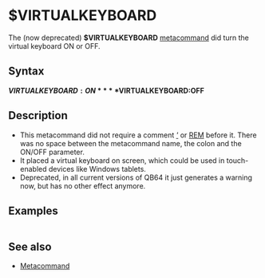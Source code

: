 # $VIRTUALKEYBOARD

The (now deprecated) **$VIRTUALKEYBOARD** [metacommand](metacommand.md) did turn the virtual keyboard ON or OFF.

  

## Syntax

**$VIRTUALKEYBOARD:ON**
**$VIRTUALKEYBOARD:OFF**
  

## Description

* This metacommand did not require a comment *[']('.md)* or [REM](REM.md) before it. There was no space between the metacommand name, the colon and the ON/OFF parameter.
* It placed a virtual keyboard on screen, which could be used in touch-enabled devices like Windows tablets.
* Deprecated, in all current versions of QB64 it just generates a warning now, but has no other effect anymore.

  

## Examples

``` $VIRTUALKEYBOARD:ON  [DO](DO.md): [LOOP](LOOP.md) [UNTIL](UNTIL.md) [INKEY$](INKEY$.md) = [CHR$](CHR$.md)(27)  
```

  

## See also

* [Metacommand](Metacommand.md)

  
